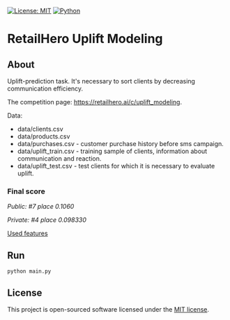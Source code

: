 [![License: MIT](https://img.shields.io/badge/License-MIT-yellow.svg)](https://github.com/rugleb/surname-detection/blob/master/LICENSE)
[![Python](https://img.shields.io/badge/Python-3.7%20%7C%203.8-green)](https://www.python.org/)

RetailHero Uplift Modeling
==========================

## About

Uplift-prediction task. It's necessary to sort clients by decreasing communication efficiency.

The competition page: https://retailhero.ai/c/uplift_modeling.

Data:
- data/clients.csv
- data/products.csv
- data/purchases.csv - customer purchase history before sms campaign.
- data/uplift_train.csv - training sample of clients, information about communication and reaction.
- data/uplift_test.csv - test clients for which it is necessary to evaluate uplift.

### Final score

*Public: #7 place 0.1060*

*Private: #4 place 0.098330*

[Used features](https://github.com/feldlime/X5RetailHeroUplift/wiki/Features)

## Run

```
python main.py
```

## License

This project is open-sourced software licensed under the [MIT license](https://github.com/feldlime/X5RetailHeroUplift/blob/master/LICENSE).
